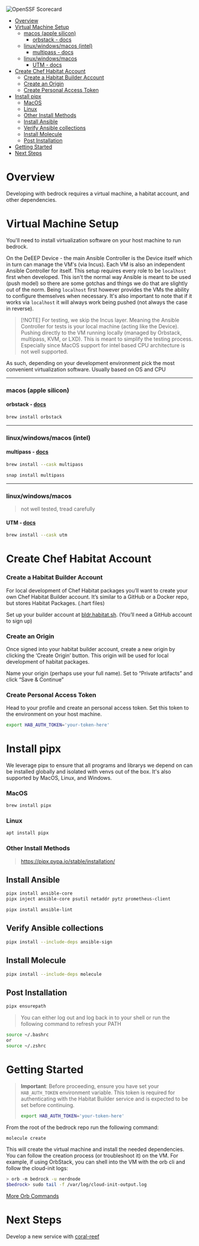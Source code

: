![OpenSSF Scorecard](https://api.scorecard.dev/projects/github.com/deeep-network/ansible_collections/badge)

- [Overview](#overview)
- [Virtual Machine Setup](#virtual-machine-setup)
    - [macos (apple silicon)](#macos-apple-silicon)
      - [orbstack - docs](#orbstack---docs)
    - [linux/windows/macos (intel)](#linuxwindowsmacos-intel)
      - [multipass - docs](#multipass---docs)
    - [linux/windows/macos](#linuxwindowsmacos)
      - [UTM - docs](#utm---docs)
- [Create Chef Habitat Account](#create-chef-habitat-account)
    - [Create a Habitat Builder Account](#create-a-habitat-builder-account)
    - [Create an Origin](#create-an-origin)
    - [Create Personal Access Token](#create-personal-access-token)
- [Install pipx](#install-pipx)
    - [MacOS](#macos)
    - [Linux](#linux)
    - [Other Install Methods](#other-install-methods)
  - [Install Ansible](#install-ansible)
  - [Verify Ansible collections](#verify-ansible-collections)
  - [Install Molecule](#install-molecule)
  - [Post Installation](#post-installation)
- [Getting Started](#getting-started)
- [Next Steps](#next-steps)

# Overview

Developing with bedrock requires a virtual machine, a habitat account, and other dependencies. 

# Virtual Machine Setup
You'll need to install virtualization software on your host machine to run bedrock.

On the DeEEP Device - the main Ansible Controller is the Device itself which in turn can manage the VM's (via Incus). Each VM is also an independent Ansible Controller for itself. This setup requires every role to be `localhost` first when developed. This isn't the normal way Ansible is meant to be used (push model) so there are some gotchas and things we do that are slightly out of the norm. Being `localhost` first however provides the VMs the ability to configure themselves when necessary. It's also important to note that if it works via `localhost` it will always work being pushed (not always the case in reverse).

> [!NOTE] For testing, we skip the Incus layer. Meaning the Ansible Controller for tests is your local machine (acting like the Device). Pushing directly to the VM running locally (managed by Orbstack, multipass, KVM, or LXD). This is meant to simplify the testing process. Especially since MacOS support for intel based CPU architecture is not well supported.

As such, depending on your development environment pick the most convenient virtualization software. Usually based on OS and CPU

---

### macos (apple silicon)

#### orbstack - [docs](https://docs.orbstack.dev/install)

```bash
brew install orbstack
```

---

### linux/windows/macos (intel)

#### multipass - [docs](https://multipass.run/install)

```bash
brew install --cask multipass
```

```bash
snap install multipass
```

---

### linux/windows/macos

> not well tested, tread carefully

#### UTM - [docs](https://mac.getutm.app/)

```bash
brew install --cask utm
```

# Create Chef Habitat Account
### Create a Habitat Builder Account

For local development of Chef Habitat packages you’ll want to create your own Chef Habitat Builder account. It’s similar to a GitHub or a Docker repo, but stores Habitat Packages. (.hart files)

Set up your builder account at [bldr.habitat.sh](http://bldr.habitat.sh). (You’ll need a GitHub account to sign up)

### Create an Origin

Once signed into your habitat builder account, create a new origin by clicking the ‘Create Origin’ button. This origin will be used for local development of habitat packages.

Name your origin (perhaps use your full name). Set to “Private artifacts” and click “Save & Continue”

### Create Personal Access Token

Head to your profile and create an personal access token. Set this token to the environment on your host machine.

```bash
export HAB_AUTH_TOKEN='your-token-here'
```

# Install pipx

We leverage pipx to ensure that all programs and librarys we depend on can be installed globally and isolated with venvs out of the box. It's also supported by MacOS, Linux, and Windows.

### MacOS

```bash
brew install pipx
```

### Linux

```bash
apt install pipx
```

### Other Install Methods

> https://pipx.pypa.io/stable/installation/

## Install Ansible

```bash
pipx install ansible-core
pipx inject ansible-core psutil netaddr pytz prometheus-client
```

```bash
pipx install ansible-lint
```

## Verify Ansible collections

```bash
pipx install --include-deps ansible-sign
```

## Install Molecule

```bash
pipx install --include-deps molecule
```

## Post Installation

```bash
pipx ensurepath
```

> You can either log out and log back in to your shell or run the following command to refresh your PATH

```bash
source ~/.bashrc
or
source ~/.zshrc
```



# Getting Started

> **Important**: Before proceeding, ensure you have set your `HAB_AUTH_TOKEN` environment variable. This token is required for authenticating with the Habitat Builder service and is expected to be set before continuing.
>
> ```bash
> export HAB_AUTH_TOKEN='your-token-here'
> ```

From the root of the bedrock repo run the following command:

```bash
molecule create
```

This will create the virtual machine and install the needed dependencies. You can follow the creation process (or troubleshoot it) on the VM. For example, if using OrbStack, you can shell into the VM with the orb cli and follow the cloud-init logs:

```bash
> orb -m bedrock -u nerdnode
$bedrock> sudo tail -f /var/log/cloud-init-output.log
```
[More Orb Commands](https://docs.orbstack.dev/machines/commands)
# Next Steps

Develop a new service with [coral-reef](https://github.com/deeep-network/coral-reef)


